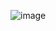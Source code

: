 ![image](https://user-images.githubusercontent.com/6346145/103989141-41a3e300-515d-11eb-9e02-6e820fd2fdc7.png)
